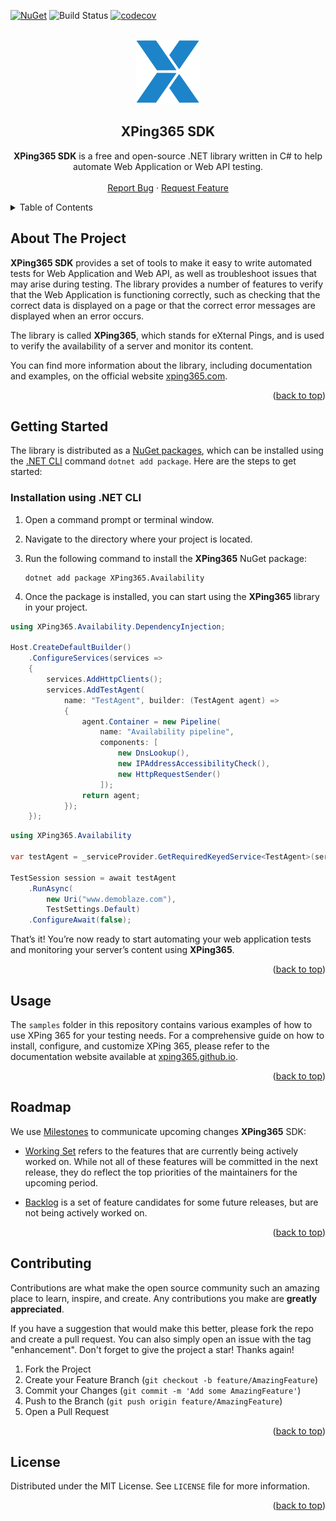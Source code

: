 <div id="top"></div>

[![NuGet](https://img.shields.io/nuget/v/XPing365.Core)](https://www.nuget.org/profiles/XPing365)
![Build Status](https://github.com/XPing365/xping365-sdk/actions/workflows/ci.yml/badge.svg)
[![codecov](https://codecov.io/gh/XPing365/xping365-sdk/graph/badge.svg?token=9JYAN87PBS)](https://codecov.io/gh/XPing365/xping365-sdk)

<!-- PROJECT LOGO -->
<br />
<div align="center">
  <img src="docs/images/logo.svg" />
  <h2 align="center">XPing365 SDK</h3>
  <p align="center">
    <b>XPing365 SDK</b> is a free and open-source .NET library written in C# to help automate Web Application or Web API testing.
    <br />
    <br />
    <a href="https://github.com/XPing365/xping365-sdk/issues">Report Bug</a>
    ·
    <a href="https://github.com/XPing365/xping365-sdk/issues">Request Feature</a>
  </p>
</div>


<!-- TABLE OF CONTENTS -->
<details>
  <summary>Table of Contents</summary>
  <ol>
    <li><a href="#about-the-project">About The Project</a></li>
    <li><a href="#getting-started">Getting Started</a>
      <ul>
        <li><a href="#installation-using-.net-cli">Installation using .NET CLI</a></li>
      </ul>
    </li>
    <li><a href="#usage">Usage</a></li>
    <li><a href="#roadmap">Roadmap</a></li>
    <li><a href="#contributing">Contributing</a></li>
    <li><a href="#license">License</a></li>
  </ol>
</details> 


<!-- ABOUT THE PROJECT -->
## About The Project

<b>XPing365 SDK</b> provides a set of tools to make it easy to write automated tests for Web Application and Web API, as well as troubleshoot issues that may arise during testing. The library provides a number of features to verify that the Web Application is functioning correctly, such as checking that the correct data is displayed on a page or that the correct error messages are displayed when an error occurs.

The library is called <b>XPing365</b>, which stands for eXternal Pings, and is used to verify the availability of a server and monitor its content. 

You can find more information about the library, including documentation and examples, on the official website <a href="https://www.xping365.com">xping365.com</a>.

<p align="right">(<a href="#top">back to top</a>)</p>


<!-- GETTING STARTED -->
## Getting Started

The library is distributed as a [NuGet packages](https://www.nuget.org/profiles/XPing365), which can be installed using the [.NET CLI](https://docs.microsoft.com/en-us/dotnet/core/tools/) command `dotnet add package`. Here are the steps to get started:

### Installation using .NET CLI

1. Open a command prompt or terminal window.

2. Navigate to the directory where your project is located.

3. Run the following command to install the <b>XPing365</b> NuGet package:

   ```
   dotnet add package XPing365.Availability
   ```

4. Once the package is installed, you can start using the <b>XPing365</b> library in your project.

```c#
using XPing365.Availability.DependencyInjection;

Host.CreateDefaultBuilder()
    .ConfigureServices(services =>
    {
        services.AddHttpClients();
        services.AddTestAgent(
            name: "TestAgent", builder: (TestAgent agent) =>
            {
                agent.Container = new Pipeline(
                    name: "Availability pipeline",
                    components: [
                        new DnsLookup(),
                        new IPAddressAccessibilityCheck(),
                        new HttpRequestSender()
                    ]);
                return agent;
            });
    });
```

```c#
using XPing365.Availability

var testAgent = _serviceProvider.GetRequiredKeyedService<TestAgent>(serviceKey: "TestAgent");

TestSession session = await testAgent
    .RunAsync(
        new Uri("www.demoblaze.com"),
        TestSettings.Default)
    .ConfigureAwait(false);
```

That’s it! You’re now ready to start automating your web application tests and monitoring your server’s content using <b>XPing365</b>.

<p align="right">(<a href="#top">back to top</a>)</p>


<!-- USAGE EXAMPLES -->
## Usage

The `samples` folder in this repository contains various examples of how to use XPing 365 for your testing needs. For a comprehensive guide on how to install, configure, and customize XPing 365, please refer to the documentation website available at [xping365.github.io](https://xping365.github.io/xping365-sdk/index.html).

<p align="right">(<a href="#top">back to top</a>)</p>


<!-- ROADMAP -->
## Roadmap

We use [Milestones](https://github.com/XPing365/xping365-sdk/milestones) to communicate upcoming changes <b>XPing365</b> SDK:

- [Working Set](https://github.com/XPing365/xping365-sdk/milestone/1) refers to the features that are currently being actively worked on. While not all of these features will be committed in the next release, they do reflect the top priorities of the maintainers for the upcoming period.

- [Backlog](https://github.com/XPing365/xping365-sdk/milestone/2) is a set of feature candidates for some future releases, but are not being actively worked on.

<p align="right">(<a href="#top">back to top</a>)</p>


<!-- CONTRIBUTING -->
## Contributing

Contributions are what make the open source community such an amazing place to learn, inspire, and create. Any contributions you make are **greatly appreciated**.

If you have a suggestion that would make this better, please fork the repo and create a pull request. You can also simply open an issue with the tag "enhancement".
Don't forget to give the project a star! Thanks again!

1. Fork the Project
2. Create your Feature Branch (`git checkout -b feature/AmazingFeature`)
3. Commit your Changes (`git commit -m 'Add some AmazingFeature'`)
4. Push to the Branch (`git push origin feature/AmazingFeature`)
5. Open a Pull Request

<p align="right">(<a href="#top">back to top</a>)</p>


<!-- LICENSE -->
## License

Distributed under the MIT License. See `LICENSE` file for more information.

<p align="right">(<a href="#top">back to top</a>)</p>


<!-- MARKDOWN LINKS & IMAGES -->
<!-- https://www.markdownguide.org/basic-syntax/#reference-style-links -->
[contributors-shield]: https://img.shields.io/github/contributors/XPing365/xping365-sdk.svg?style=for-the-badge
[contributors-url]: https://github.com/XPing365/xping365-sdk/graphs/contributors
[forks-shield]: https://img.shields.io/github/forks/XPing365/xping365-sdk.svg?style=for-the-badge
[forks-url]: https://github.com/XPing365/xping365-sdk/network/members
[stars-shield]: https://img.shields.io/github/stars/XPing365/xping365-sdk.svg?style=for-the-badge
[stars-url]: https://github.com/XPing365/xping365-sdk/stargazers
[issues-shield]: https://img.shields.io/github/issues/XPing365/xping365-sdk.svg?style=for-the-badge
[issues-url]: https://github.com/XPing365/xping365-sdk/issues
[license-shield]: https://img.shields.io/github/license/XPing365/xping365-sdk.svg?style=for-the-badge
[license-url]: https://github.com/XPing365/xping365-sdk/blob/master/LICENSE.txt
[linkedin-shield]: https://img.shields.io/badge/-LinkedIn-black.svg?style=for-the-badge&logo=linkedin&colorB=555
[linkedin-url]: https://linkedin.com/in/adriandydecki
[product-screenshot]: images/screenshot.png
[Next.js]: https://img.shields.io/badge/next.js-000000?style=for-the-badge&logo=nextdotjs&logoColor=white
[Next-url]: https://nextjs.org/
[React.js]: https://img.shields.io/badge/React-20232A?style=for-the-badge&logo=react&logoColor=61DAFB
[React-url]: https://reactjs.org/
[Vue.js]: https://img.shields.io/badge/Vue.js-35495E?style=for-the-badge&logo=vuedotjs&logoColor=4FC08D
[Vue-url]: https://vuejs.org/
[Angular.io]: https://img.shields.io/badge/Angular-DD0031?style=for-the-badge&logo=angular&logoColor=white
[Angular-url]: https://angular.io/
[Svelte.dev]: https://img.shields.io/badge/Svelte-4A4A55?style=for-the-badge&logo=svelte&logoColor=FF3E00
[Svelte-url]: https://svelte.dev/
[Laravel.com]: https://img.shields.io/badge/Laravel-FF2D20?style=for-the-badge&logo=laravel&logoColor=white
[Laravel-url]: https://laravel.com
[Bootstrap.com]: https://img.shields.io/badge/Bootstrap-563D7C?style=for-the-badge&logo=bootstrap&logoColor=white
[Bootstrap-url]: https://getbootstrap.com
[JQuery.com]: https://img.shields.io/badge/jQuery-0769AD?style=for-the-badge&logo=jquery&logoColor=white
[JQuery-url]: https://jquery.com 
